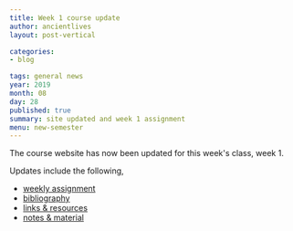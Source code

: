 ```yaml
---
title: Week 1 course update
author: ancientlives
layout: post-vertical

categories:
- blog

tags: general news
year: 2019
month: 08
day: 28
published: true
summary: site updated and week 1 assignment
menu: new-semester
---
```


The course website has now been updated for this week's class, week 1.

Updates include the following,

* [weekly assignment](/weekly_assignment)
* [bibliography](/bibliography)
* [links & resources](/links)
* [notes & material](/notes)
